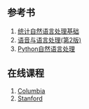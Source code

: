 参考书
-------

1. [统计自然语言处理基础](http://product.china-pub.com/22710)
2. [语音与语言处理(第2版)](http://product.china-pub.com/197222)
3. [Python自然语言处理](http://product.china-pub.com/53571)

在线课程
-------

1. [Columbia](https://class.coursera.org/nlangp-001/class/index)
2. [Stanford](https://class.coursera.org/nlp/class/index)
